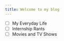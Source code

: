 ```yaml
---
title: Welcome to my blog
---
```

- [ ] My Everyday Life
- [ ] Internship Rants
- [ ] Movies and TV Shows 
